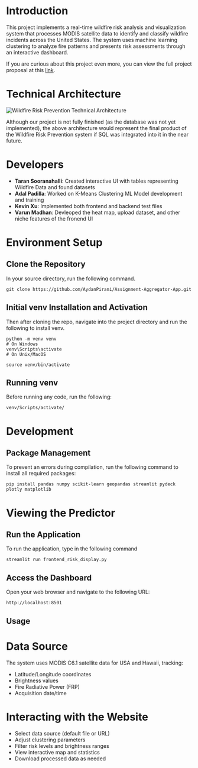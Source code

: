 # Introduction

This project implements a real-time wildfire risk analysis and visualization system that processes MODIS satellite data to identify and classify wildfire incidents across the United States. The system uses machine learning clustering to analyze fire patterns and presents risk assessments through an interactive dashboard.

If you are curious about this project even more, you can view the full project proposal at this [link](https://docs.google.com/document/d/1mJfcj2Yqdt3pFBDxfyTddpwHykLodA7CjMqltXxeUvA/edit?usp=sharing).

# Technical Architecture

![Wildfire Risk Prevention Technical Architecture](https://github.com/CS222-UIUC/team-92-project/blob/main/Architecture.png)

Although our project is not fully finished (as the database was not yet implemented), the above architecture would represent the final product of the Wildfire Risk Prevention system if SQL was integrated into it in the near future.

# Developers

- **Taran Sooranahalli**: Created interactive UI with tables representing Wildfire Data and found datasets
- **Adal Padilla**: Worked on K-Means Clustering ML Model development and training
- **Kevin Xu**: Implemented both frontend and backend test files
- **Varun Madhan**: Devleoped the heat map, upload dataset, and other niche features of the fronend UI

# Environment Setup

## Clone the Repository

In your source directory, run the following command.

```
git clone https://github.com/AydanPirani/Assignment-Aggregator-App.git
```

## Initial venv Installation and Activation

Then after cloning the repo, navigate into the project directory and run the following to install venv.
```
python -m venv venv
# On Windows
venv\Scripts\activate
# On Unix/MacOS

source venv/bin/activate
```

## Running venv

Before running any code, run the following:

```
venv/Scripts/activate/
```

# Development


## Package Management

To prevent an errors during compilation, run the following command to install all required packages:
```
pip install pandas numpy scikit-learn geopandas streamlit pydeck plotly matplotlib
```


# Viewing the Predictor

## Run the Application

To run the application, type in the following command
```
streamlit run frontend_risk_display.py
```

## Access the Dashboard

Open your web browser and navigate to the following URL:
```
http://localhost:8501
```

## Usage

# Data Source
The system uses MODIS C6.1 satellite data for USA and Hawaii, tracking:
* Latitude/Longitude coordinates
* Brightness values
* Fire Radiative Power (FRP)
* Acquisition date/time

# Interacting with the Website
* Select data source (default file or URL)
* Adjust clustering parameters
* Filter risk levels and brightness ranges
* View interactive map and statistics
* Download processed data as needed
